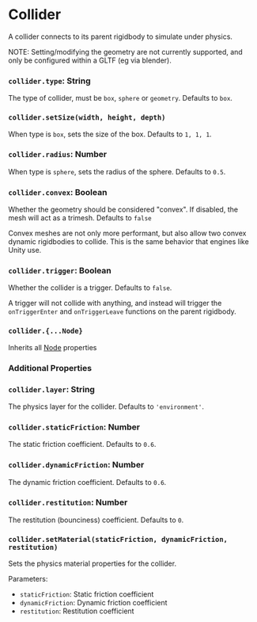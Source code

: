 # Collider

A collider connects to its parent rigidbody to simulate under physics.

NOTE: Setting/modifying the geometry are not currently supported, and only be configured within a GLTF (eg via blender).

### `collider.type`: String

The type of collider, must be `box`, `sphere` or `geometry`. Defaults to `box`.

### `collider.setSize(width, height, depth)`

When type is `box`, sets the size of the box. Defaults to `1, 1, 1`.

### `collider.radius`: Number

When type is `sphere`, sets the radius of the sphere. Defaults to `0.5`.

### `collider.convex`: Boolean

Whether the geometry should be considered "convex". If disabled, the mesh will act as a trimesh. Defaults to `false`

Convex meshes are not only more performant, but also allow two convex dynamic rigidbodies to collide. This is the same behavior that engines like Unity use.

### `collider.trigger`: Boolean

Whether the collider is a trigger. Defaults to `false`.

A trigger will not collide with anything, and instead will trigger the `onTriggerEnter` and `onTriggerLeave` functions on the parent rigidbody.

### `collider.{...Node}`

Inherits all [Node](/docs/ref/Node.md) properties

### Additional Properties

### `collider.layer`: String

The physics layer for the collider. Defaults to `'environment'`.

### `collider.staticFriction`: Number

The static friction coefficient. Defaults to `0.6`.

### `collider.dynamicFriction`: Number

The dynamic friction coefficient. Defaults to `0.6`.

### `collider.restitution`: Number

The restitution (bounciness) coefficient. Defaults to `0`.

### `collider.setMaterial(staticFriction, dynamicFriction, restitution)`

Sets the physics material properties for the collider.

Parameters:
- `staticFriction`: Static friction coefficient
- `dynamicFriction`: Dynamic friction coefficient
- `restitution`: Restitution coefficient
